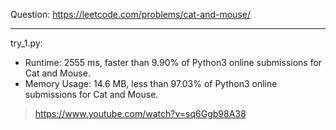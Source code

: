Question: https://leetcode.com/problems/cat-and-mouse/

---

try_1.py: 

* Runtime: 2555 ms, faster than 9.90% of Python3 online submissions for Cat and Mouse.
* Memory Usage: 14.6 MB, less than 97.03% of Python3 online submissions for Cat and Mouse.

> https://www.youtube.com/watch?v=sq6Ggb98A38
